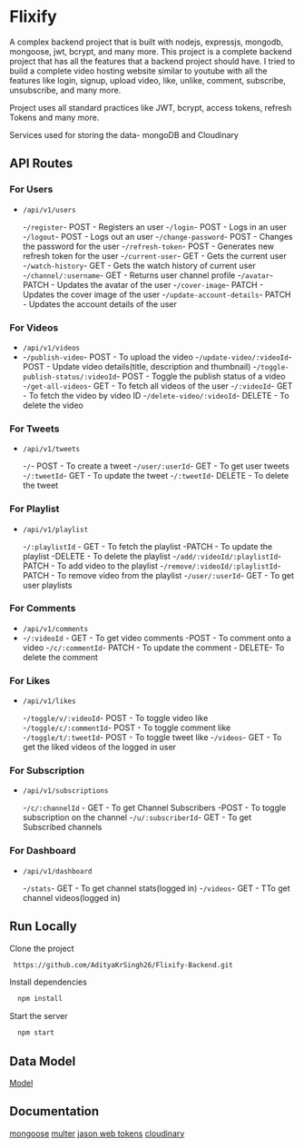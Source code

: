 # Flixify
A complex backend project that is built with nodejs, expressjs, mongodb, mongoose, jwt, bcrypt, and many more. This project is a complete backend project that has all the features that a backend project should have. I tried to build a complete video hosting website similar to youtube with all the features like login, signup, upload video, like, unlike, comment, subscribe, unsubscribe, and many more.

Project uses all standard practices like JWT, bcrypt, access tokens, refresh Tokens and many more.

Services used for storing the data- mongoDB and Cloudinary



## API Routes

### For Users

- `/api/v1/users`

  -`/register`- POST - Registers an user
  -`/login`- POST - Logs in an user
  -`/logout`- POST - Logs out an user
  -`/change-password`- POST - Changes the password for the user
  -`/refresh-token`- POST - Generates new refresh token for the user
  -`/current-user`- GET - Gets the current user
  -`/watch-history`- GET - Gets the watch history of current user
  -`/channel/:username`- GET - Returns user channel profile
  -`/avatar`- PATCH - Updates the avatar of the user
  -`/cover-image`- PATCH - Updates the cover image of the user
  -`/update-account-details`- PATCH - Updates the account details of the user

### For Videos

- `/api/v1/videos`
- 
  -`/publish-video`- POST - To upload the video
  -`/update-video/:videoId`- POST - Update video details(title, description and thumbnail)
  -`/toggle-publish-status/:videoId`- POST - Toggle the publish status of a video
  -`/get-all-videos`- GET - To fetch all videos of the user
  -`/:videoId`- GET - To fetch the video by video ID
  -`/delete-video/:videoId`- DELETE - To delete the video

### For Tweets

- `/api/v1/tweets`

  -`/`- POST - To create a tweet
  -`/user/:userId`- GET - To get user tweets
  -`/:tweetId`- GET - To update the tweet
  -`/:tweetId`- DELETE - To delete the tweet

### For Playlist

- `/api/v1/playlist`

  -`/:playlistId` - GET - To fetch the playlist
         -PATCH - To update the playlist
         -DELETE - To delete the playlist
  -`/add/:videoId/:playlistId`- PATCH - To add video to the playlist
  -`/remove/:videoId/:playlistId`- PATCH - To remove video from the playlist
  -`/user/:userId`- GET - To get user playlists

### For Comments

- `/api/v1/comments`
-
  -`/:videoId` - GET - To get video comments
  -POST - To comment onto a video
  -`/c/:commentId`- PATCH - To update the comment - DELETE- To delete the comment

### For Likes

- `/api/v1/likes`

  -`/toggle/v/:videoId`- POST - To toggle video like
  -`/toggle/c/:commentId`- POST - To toggle comment like
  -`/toggle/t/:tweetId`- POST - To toggle tweet like
  -`/videos`- GET - To get the liked videos of the logged in user

### For Subscription

- `/api/v1/subscriptions`

  -`/c/:channelId` - GET - To get Channel Subscribers
  -POST - To toggle subscription on the channel
  -`/u/:subscriberId`- GET - To get Subscribed channels

### For Dashboard

- `/api/v1/dashboard`

  -`/stats`- GET - To get channel stats(logged in)
  -`/videos`- GET - TTo get channel videos(logged in)


## Run Locally

Clone the project

```bash
 https://github.com/AdityaKrSingh26/Flixify-Backend.git
```

Install dependencies

```bash
  npm install
```

Start the server

```bash
  npm start
```

## Data Model
[Model](https://app.eraser.io/workspace/YtPqZ1VogxGy1jzIDkzj)


## Documentation

[mongoose](https://mongoosejs.com/docs/guide.html)
[multer](https://www.npmjs.com/package/multer)
[jason web tokens](https://www.npmjs.com/package/jsonwebtoken)
[cloudinary](https://cloudinary.com/documentation/node_integration)
